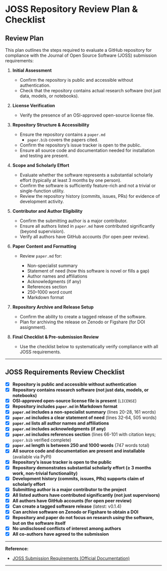 # JOSS Repository Review Plan & Checklist

## Review Plan

This plan outlines the steps required to evaluate a GitHub repository for compliance with the Journal of Open Source Software (JOSS) submission requirements:

1. **Initial Assessment**

   - Confirm the repository is public and accessible without authentication.
   - Check that the repository contains actual research software (not just data, models, or notebooks).

1. **License Verification**

   - Verify the presence of an OSI-approved open-source license file.

1. **Repository Structure & Accessibility**

   - Ensure the repository contains a `paper.md`
       - `paper.bib` covers the papers cited.
   - Confirm the repository’s issue tracker is open to the public.
   - Ensure all source code and documentation needed for installation and testing are present.

1. **Scope and Scholarly Effort**

   - Evaluate whether the software represents a substantial scholarly effort (typically at least 3 months by one person).
   - Confirm the software is sufficiently feature-rich and not a trivial or single-function utility.
   - Review the repository history (commits, issues, PRs) for evidence of development activity.

1. **Contributor and Author Eligibility**

   - Confirm the submitting author is a major contributor.
   - Ensure all authors listed in `paper.md` have contributed significantly (beyond supervision).
   - Verify all authors have GitHub accounts (for open peer review).

1. **Paper Content and Formatting**

   - Review `paper.md` for:

     - Non-specialist summary
     - Statement of need (how this software is novel or fills a gap)
     - Author names and affiliations
     - Acknowledgments (if any)
     - References section
     - 250–1000 word count
     - Markdown format

1. **Repository Archive and Release Setup**

   - Confirm the ability to create a tagged release of the software.
   - Plan for archiving the release on Zenodo or Figshare (for DOI assignment).

1. **Final Checklist & Pre-submission Review**

   - Use the checklist below to systematically verify compliance with all JOSS requirements.

______________________________________________________________________

## JOSS Requirements Review Checklist

- [x] **Repository is public and accessible without authentication**
- [x] **Repository contains research software (not just data, models, or notebooks)**
- [x] **OSI-approved open-source license file is present** (`LICENSE`)
- [x] **Repository includes `paper.md` in Markdown format**
- [x] **`paper.md` includes a non-specialist summary** (lines 20-28, 161 words)
- [x] **`paper.md` includes a clear statement of need** (lines 32-64, 505 words)
- [x] **`paper.md` lists all author names and affiliations**
- [x] **`paper.md` includes acknowledgments (if any)**
- [x] **`paper.md` includes references section** (lines 66-101 with citation keys; `paper.bib` verified complete)
- [x] **`paper.md` length is between 250 and 1000 words** (747 words total)
- [x] **All source code and documentation are present and installable** (available via PyPI)
- [x] **Repository’s issue tracker is open to the public**
- [x] **Repository demonstrates substantial scholarly effort (≥ 3 months work, non-trivial functionality)**
- [x] **Development history (commits, issues, PRs) supports claim of scholarly effort**
- [x] **Submitting author is a major contributor to the project**
- [x] **All listed authors have contributed significantly (not just supervisors)**
- [x] **All authors have GitHub accounts (for open peer review)**
- [x] **Can create a tagged software release** (latest: v0.1.4)
- [x] **Can archive software on Zenodo or Figshare to obtain a DOI**
- [x] **Repository and paper do not focus on research *using* the software, but on the software itself**
- [x] **No undisclosed conflicts of interest among authors**
- [x] **All co-authors have agreed to the submission**

______________________________________________________________________

**Reference:**

- [JOSS Submission Requirements (Official Documentation)](https://joss.readthedocs.io/en/latest/submitting.html)

______________________________________________________________________
